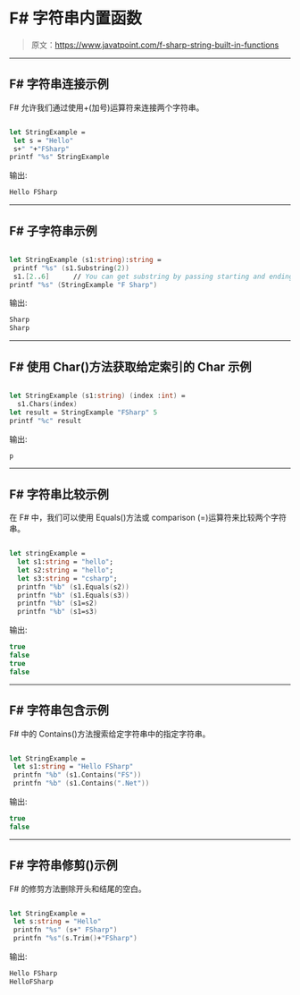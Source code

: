# F# 字符串内置函数

> 原文：<https://www.javatpoint.com/f-sharp-string-built-in-functions>

* * *

## F# 字符串连接示例

F# 允许我们通过使用+(加号)运算符来连接两个字符串。

```fs

let StringExample = 
 let s = "Hello"
 s+" "+"FSharp"
printf "%s" StringExample

```

输出:

```fs
Hello FSharp

```

* * *

## F# 子字符串示例

```fs

let StringExample (s1:string):string =
 printf "%s" (s1.Substring(2))
 s1.[2..6]      // You can get substring by passing starting and ending index.
printf "%s" (StringExample "F Sharp")

```

输出:

```fs
Sharp
Sharp

```

* * *

## F# 使用 Char()方法获取给定索引的 Char 示例

```fs

let StringExample (s1:string) (index :int) = 
  s1.Chars(index)
let result = StringExample "FSharp" 5
printf "%c" result

```

输出:

```fs
p

```

* * *

## F# 字符串比较示例

在 F# 中，我们可以使用 Equals()方法或 comparison (=)运算符来比较两个字符串。

```fs

let stringExample = 
  let s1:string = "hello";  
  let s2:string = "hello";  
  let s3:string = "csharp";
  printfn "%b" (s1.Equals(s2))
  printfn "%b" (s1.Equals(s3))
  printfn "%b" (s1=s2)
  printfn "%b" (s1=s3)

```

输出:

```fs
true
false
true
false

```

* * *

## F# 字符串包含示例

F# 中的 Contains()方法搜索给定字符串中的指定字符串。

```fs

let StringExample = 
 let s1:string = "Hello FSharp"
 printfn "%b" (s1.Contains("FS"))
 printfn "%b" (s1.Contains(".Net"))

```

输出:

```fs
true
false

```

* * *

## F# 字符串修剪()示例

F# 的修剪方法删除开头和结尾的空白。

```fs

let StringExample = 
 let s:string = "Hello"
 printfn "%s" (s+" FSharp")
 printfn "%s"(s.Trim()+"FSharp")

```

输出:

```fs
Hello FSharp
HelloFSharp

```